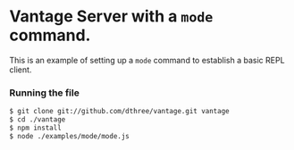 # Vantage Server with a `mode` command.

This is an example of setting up a `mode` command to establish a basic REPL client.
 
### Running the file

```bash
$ git clone git://github.com/dthree/vantage.git vantage
$ cd ./vantage
$ npm install
$ node ./examples/mode/mode.js
```


